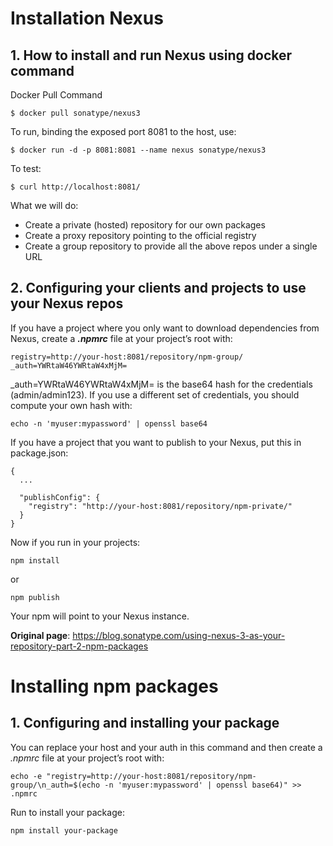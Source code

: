 # Installation Nexus

## 1. How to install and run Nexus using docker command

Docker Pull Command
```
$ docker pull sonatype/nexus3 
```

To run, binding the exposed port 8081 to the host, use:
```
$ docker run -d -p 8081:8081 --name nexus sonatype/nexus3
```

To test:
```
$ curl http://localhost:8081/
```
What we will do:
- Create a private (hosted) repository for our own packages
- Create a proxy repository pointing to the official registry
- Create a group repository to provide all the above repos under a single URL

## 2. Configuring your clients and projects to use your Nexus repos
If you have a project where you only want to download dependencies from Nexus, create a ***.npmrc*** file at your project’s root with:

```
registry=http://your-host:8081/repository/npm-group/
_auth=YWRtaW46YWRtaW4xMjM=
```

_auth=YWRtaW46YWRtaW4xMjM= is the base64 hash for the credentials (admin/admin123). If you use a different set of credentials, you should compute your own hash with:

```
echo -n 'myuser:mypassword' | openssl base64
```

If you have a project that you want to publish to your Nexus, put this in package.json:

```
{
  ...

  "publishConfig": {
    "registry": "http://your-host:8081/repository/npm-private/"
  }
}
```

Now if you run in your projects:
```
npm install
```
or
```
npm publish
```

Your npm will point to your Nexus instance.

**Original page**: https://blog.sonatype.com/using-nexus-3-as-your-repository-part-2-npm-packages
# Installing npm packages

## 1. Configuring and installing your package
You can replace your host and your auth in this command and then create a *.npmrc* file at your project’s root with:

```
echo -e "registry=http://your-host:8081/repository/npm-group/\n_auth=$(echo -n 'myuser:mypassword' | openssl base64)" >> .npmrc
```

Run to install your package:
```
npm install your-package
```